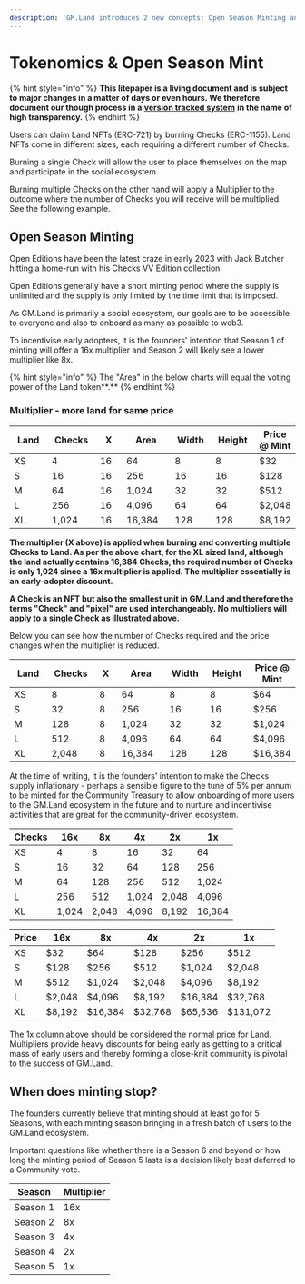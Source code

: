 ```yaml
---
description: 'GM.Land introduces 2 new concepts: Open Season Minting and Multipliers.'
---
```


# Tokenomics & Open Season Mint

{% hint style="info" %}
**This litepaper is a living document and is subject to major changes in a matter of days or even hours. We therefore document our though process in a** [**version tracked system**](https://github.com/GM-Land/litepaper/) **in the name of high transparency.**
{% endhint %}

Users can claim Land NFTs (ERC-721) by burning Checks (ERC-1155). Land NFTs come in different sizes, each requiring a different number of Checks.

Burning a single Check will allow the user to place themselves on the map and participate in the social ecosystem.

Burning multiple Checks on the other hand will apply a Multiplier to the outcome where the number of Checks you will receive will be multiplied. See the following example.

## Open Season Minting

Open Editions have been the latest craze in early 2023 with Jack Butcher hitting a home-run with his Checks VV Edition collection.&#x20;

Open Editions generally have a short minting period where the supply is unlimited and the supply is only limited by the time limit that is imposed.

As GM.Land is primarily a social ecosystem, our goals are to be accessible to everyone and also to onboard as many as possible to web3.

To incentivise early adopters, it is the founders' intention that Season 1 of minting will offer a 16x multiplier and Season 2 will likely see a lower multiplier like 8x.

{% hint style="info" %}
The "Area" in the below charts will equal the voting power of the Land token**.**
{% endhint %}

### Multiplier - more land for same price

<table><thead><tr><th width="91">Land</th><th width="102">Checks </th><th width="63">X</th><th width="113">Area</th><th width="84">Width</th><th width="92">Height</th><th>Price @ Mint</th></tr></thead><tbody><tr><td>XS</td><td>4</td><td>16</td><td>64</td><td>8</td><td>8</td><td>$32</td></tr><tr><td>S</td><td>16</td><td>16</td><td>256</td><td>16</td><td>16</td><td>$128</td></tr><tr><td>M</td><td>64</td><td>16</td><td>1,024</td><td>32</td><td>32</td><td>$512</td></tr><tr><td>L</td><td>256</td><td>16</td><td>4,096</td><td>64</td><td>64</td><td>$2,048</td></tr><tr><td>XL</td><td>1,024</td><td>16</td><td>16,384</td><td>128</td><td>128</td><td>$8,192</td></tr></tbody></table>

**The multiplier (X above) is applied when burning and converting multiple Checks to Land. As per the above chart, for the XL sized land, although the land actually contains 16,384 Checks, the required number of Checks is only 1,024 since a 16x multiplier is applied. The multiplier essentially is an early-adopter discount.**

**A Check is an NFT but also the smallest unit in GM.Land and therefore the terms "Check" and "pixel" are used interchangeably. No multipliers will apply to a single Check as illustrated above.**

Below you can see how the number of Checks required and the price changes when the multiplier is reduced.

<table><thead><tr><th width="91">Land</th><th width="102">Checks </th><th width="63">X</th><th width="113">Area</th><th width="84">Width</th><th width="92">Height</th><th>Price @ Mint</th></tr></thead><tbody><tr><td>XS</td><td>8</td><td>8</td><td>64</td><td>8</td><td>8</td><td>$64</td></tr><tr><td>S</td><td>32</td><td>8</td><td>256</td><td>16</td><td>16</td><td>$256</td></tr><tr><td>M</td><td>128</td><td>8</td><td>1,024</td><td>32</td><td>32</td><td>$1,024</td></tr><tr><td>L</td><td>512</td><td>8</td><td>4,096</td><td>64</td><td>64</td><td>$4,096</td></tr><tr><td>XL</td><td>2,048</td><td>8</td><td>16,384</td><td>128</td><td>128</td><td>$16,384</td></tr></tbody></table>

At the time of writing, it is the founders' intention to make the Checks supply inflationary - perhaps a sensible figure to the tune of 5% per annum to be minted for the Community Treasury to allow onboarding of more users to the GM.Land ecosystem in the future and to nurture and incentivise activities that are great for the community-driven ecosystem.

| Checks | 16x   | 8x    | 4x    | 2x    | 1x     |
| ------ | ----- | ----- | ----- | ----- | ------ |
| XS     | 4     | 8     | 16    | 32    | 64     |
| S      | 16    | 32    | 64    | 128   | 256    |
| M      | 64    | 128   | 256   | 512   | 1,024  |
| L      | 256   | 512   | 1,024 | 2,048 | 4,096  |
| XL     | 1,024 | 2,048 | 4,096 | 8,192 | 16,384 |

| Price | 16x    | 8x      | 4x      | 2x      | 1x       |
| ----- | ------ | ------- | ------- | ------- | -------- |
| XS    | $32    | $64     | $128    | $256    | $512     |
| S     | $128   | $256    | $512    | $1,024  | $2,048   |
| M     | $512   | $1,024  | $2,048  | $4,096  | $8,192   |
| L     | $2,048 | $4,096  | $8,192  | $16,384 | $32,768  |
| XL    | $8,192 | $16,384 | $32,768 | $65,536 | $131,072 |

The 1x column above should be considered the normal price for Land. Multipliers provide heavy discounts for being early as getting to a critical mass of early users and thereby forming a close-knit community is pivotal to the success of GM.Land.

## **When does minting stop?**

The founders currently believe that minting should at least go for 5 Seasons, with each minting season bringing in a fresh batch of users to the GM.Land ecosystem.

Important questions like whether there is a Season 6 and beyond or how long the minting period of Season 5 lasts is a decision likely best deferred to a Community vote.

| Season   | Multiplier |
| -------- | ---------- |
| Season 1 | 16x        |
| Season 2 | 8x         |
| Season 3 | 4x         |
| Season 4 | 2x         |
| Season 5 | 1x         |
